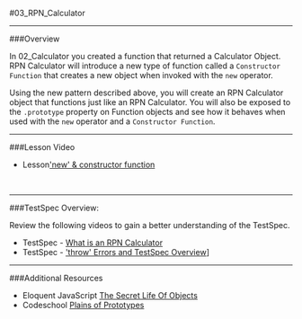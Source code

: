 #03_RPN_Calculator
<hr>

###Overview

In 02_Calculator you created a function that returned a Calculator Object.  RPN Calculator will introduce a new type of function called a `Constructor Function` that creates a new object when invoked with the `new` operator.  

Using the new pattern described above, you will create an RPN Calculator object that functions just like an RPN Calculator.  You will also be exposed to the `.prototype` property on Function objects and see how it behaves when used with the `new` operator and a `Constructor Function`.


<hr>


###Lesson Video

- Lesson['new' & constructor function](https://www.youtube.com/watch?v=SQMkQOLlWAw)

<br>
<hr>

###TestSpec Overview:

Review the following videos to gain a better understanding of the TestSpec.

- TestSpec - [What is an RPN Calculator](http://www.youtube.com/watch?v=PoI1sX9F4tA)
- TestSpec - ['throw' Errors and TestSpec Overview](http://www.youtube.com/watch?v=7_Auxy_mRfM)]


<hr>

###Additional Resources

- Eloquent JavaScript [The Secret Life Of Objects](http://eloquentjavascript.net/06_object.html)
- Codeschool [Plains of Prototypes](http://javascript-roadtrip-part3.codeschool.com/levels/5)  
